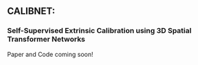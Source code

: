 ## CALIBNET:
### Self-Supervised Extrinsic Calibration using 3D Spatial Transformer Networks

Paper and Code coming soon!


